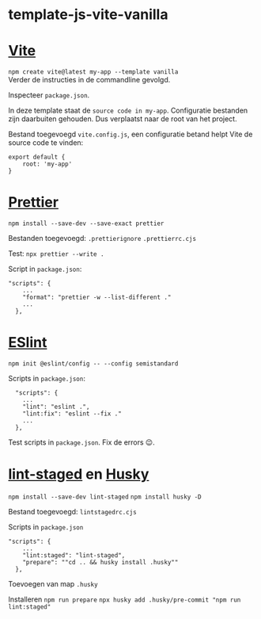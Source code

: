 # template-js-vite-vanilla

# [Vite](https://vitejs.dev/)

`npm create vite@latest my-app --template vanilla`  
Verder de instructies in de commandline gevolgd.

Inspecteer `package.json`.

In deze template staat de `source code in my-app`. Configuratie bestanden
zijn daarbuiten gehouden. Dus verplaatst naar de root van het project.

Bestand toegevoegd
`vite.config.js`, een configuratie betand helpt Vite de source code te vinden:

```
export default {
    root: 'my-app'
}
```

# [Prettier](https://prettier.io/)

`npm install --save-dev --save-exact prettier`

Bestanden toegevoegd:
`.prettierignore`
`.prettierrc.cjs`

Test:
`npx prettier --write .`

Script in `package.json`:

```
"scripts": {
    ...
    "format": "prettier -w --list-different ."
    ...
  },
```

# [ESlint](https://eslint.org/)

`npm init @eslint/config -- --config semistandard`

Scripts in `package.json`:

```
  "scripts": {
    ...
    "lint": "eslint .",
    "lint:fix": "eslint --fix ."
    ...
  },
```

Test scripts in `package.json`. Fix de errors 😉.

# [lint-staged](https://github.com/okonet/lint-staged) en [Husky](https://github.com/typicode/husky)

`npm install --save-dev lint-staged`
`npm install husky -D`

Bestand toegevoegd:
`lintstagedrc.cjs`

Scripts in `package.json`

```
"scripts": {
    ...
    "lint:staged": "lint-staged",
    "prepare": ""cd .. && husky install .husky""
  },
```

Toevoegen van map `.husky`

Installeren
`npm run prepare`
`npx husky add .husky/pre-commit "npm run lint:staged"`
